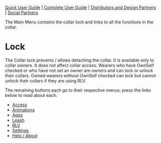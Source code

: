 [Quick User Guide](https://github.com/OpenCollarTeam/OpenCollar/wiki/OpenCollar-Quick-User-Guide) | [Complete User Guide](https://github.com/OpenCollarTeam/OpenCollar/wiki/Complete-User-Guide) | [Distributors and Design Partners](https://github.com/OpenCollarTeam/OpenCollar/wiki/OpenCollar-Distributors-and-Designers) | [Social Partners](https://github.com/OpenCollarTeam/OpenCollar/wiki/OpenCollar-Social-Partner-Locations)

The Main Menu contains the collar lock and links to all the functions in the collar.

# Lock
The Collar lock prevents / allows detaching the collar. It is available only to collar owners.  It does not affect collar access.  Wearers who have OwnSelf checked or who have not set an owner are owners and can lock or unlock their collars.  Owned wearers without OwnSelf checked can lock but cannot unlock their collars if they are using RLV.


The remaining buttons each go to their respective menus; press the links below to read about each.

* [Access](https://github.com/OpenCollarTeam/OpenCollar/wiki/Access)
* [Animations](https://github.com/OpenCollarTeam/OpenCollar/wiki/Animations)
* [Apps](https://github.com/OpenCollarTeam/OpenCollar/wiki/Apps)
* [Leash](https://github.com/OpenCollarTeam/OpenCollar/wiki/Leash)
* [RLV](https://github.com/OpenCollarTeam/OpenCollar/wiki/RLV)
* [Settings](https://github.com/OpenCollarTeam/OpenCollar/wiki/Settings)
* [Help / About](https://github.com/OpenCollarTeam/OpenCollar/wiki/Help-About)
